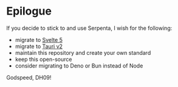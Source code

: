 # Epilogue

If you decide to stick to and use Serpenta, I wish for the following:
- migrate to [Svelte 5](https://svelte.dev/blog/svelte-5-release-candidate)
- migrate to [Tauri v2](https://v2.tauri.app/blog/tauri-2-0-0-release-candidate/)
- maintain this repository and create your own standard
- keep this open-source
- consider migrating to Deno or Bun instead of Node

Godspeed, DH09!
